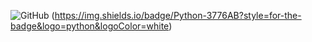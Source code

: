 ![GitHub](https://img.shields.io/badge/GitHub-000000?style=for-the-badge&logo=GitHub&logoColor=white)
(https://img.shields.io/badge/Python-3776AB?style=for-the-badge&logo=python&logoColor=white)
